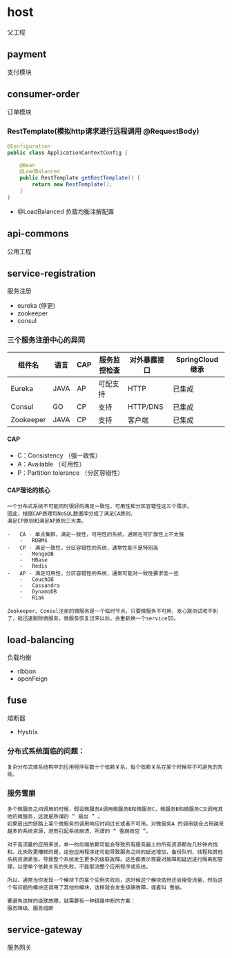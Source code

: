 # host
父工程

## payment
支付模块

## consumer-order
订单模块

### RestTemplate(模拟http请求进行远程调用 @RequestBody)
```java
@Configuration
public class ApplicationContextConfig {

    @Bean
    @LoadBalanced
    public RestTemplate getRestTemplate() {
        return new RestTemplate();
    }
}
```
-   @LoadBalanced 负载均衡注解配置

## api-commons
公用工程

## service-registration
服务注册
-   eureka (停更)
-   zookeeper
-   consul

### 三个服务注册中心的异同

| 组件名 | 语言 | CAP  | 服务监控检查 | 对外暴露接口 | SpringCloud继承 |
| ------ | ---- | ---- | ------------ | ------------ | --------------- |
|  Eureka|  JAVA|  AP  |     可配支持   |      HTTP    |  已集成  |
|  Consul|   GO |  CP  |     支持      |   HTTP/DNS   |   已集成 |
|Zookeeper| JAVA|  CP  |     支持      |     客户端    |   已集成 |

#### CAP
-   C：Consistency （强一致性）
-   A：Available （可用性）
-   P：Partition tolerance （分区容错性）

#### CAP理论的核心
```
一个分布式系统不可能同时很好的满足一致性，可用性和分区容错性这三个需求。
因此，根据CAP原理将NoSQL数据库分成了满足CA原则、
满足CP原则和满足AP原则三大类。

-   CA - 单点集群，满足一致性，可用性的系统，通常在可扩展性上不太强
    -   RDBMS
-   CP - 满足一致性，分区容错性的系统，通常性能不是特别高
    -   MongoDB
    -   HBase
    -   Redis
-   AP - 满足可用性，分区容错性的系统，通常可能对一致性要求低一些
    -   CouchDB
    -   Cassandra
    -   DynamoDB
    -   Riak

Zookeeper、Consul注册的微服务是一个临时节点，只要微服务不可用，发心跳测试收不到了，就迅速剔除微服务，微服务恢复过来以后，会重新换一个serviceID。
```

## load-balancing
负载均衡
-   ribbon
-   openFeign

## fuse
熔断器
-   Hystrix

### 分布式系统面临的问题：
```
复杂分布式体系结构中的应用程序有数十个依赖关系，每个依赖关系在某个时候将不可避免的失败。
```
### 服务雪崩
```
多个微服务之间调用的时候，假设微服务A调用微服务B和微服务C，微服务B和微服务C又调用其他的微服务，这就是所谓的 “ 扇出 ” 。
如果扇出的链路上某个微服务的调用响应时间过长或者不可用，对微服务A 的调用就会占用越来越多的系统资源，进而引起系统崩溃，所谓的 “ 雪崩效应 ”。

对于高流量的应用来说，单一的后端依赖可能会导致所有服务器上的所有资源都在几秒钟内饱和。比失败更糟糕的是，这些应用程序还可能导致服务之间的延迟增加，备份队列，线程和其他系统资源紧张，导致整个系统发生更多的级联故障。这些都表示需要对故障和延迟进行隔离和管理，以便单个依赖关系的失败，不能取消整个应用程序或系统。

所以，通常当你发现一个模块下的某个实例失败后，这时候这个模块依然还会接受流量，然后这个有问题的模块还调用了其他的模块，这样就会发生级联故障，或者叫 雪崩。

要避免这样的级联故障，就需要有一种链路中断的方案：
服务降级、服务熔断
```
## service-gateway
服务网关
